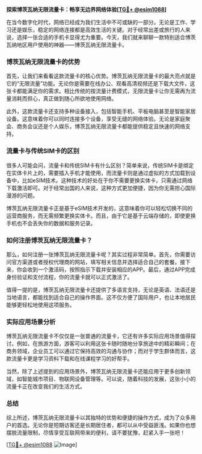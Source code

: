 **探索博茨瓦纳无限流量卡：畅享无边界网络体验[[TG💪+ @esim1088](https://t.me/s/esim1088)]**

在当今数字化时代，网络已经成为我们生活中不可或缺的一部分。无论是工作、学习还是娱乐，稳定的网络连接都是高效生活的关键。对于经常出差或旅行的人来说，选择一张合适的手机卡显得尤为重要。今天，我们就来聊聊一款特别适合博茨瓦纳地区用户使用的神器——博茨瓦纳无限流量卡。

### 博茨瓦纳无限流量卡的优势

首先，让我们来看看这款流量卡的核心优势。博茨瓦纳无限流量卡的最大亮点就是它的“无限流量”功能。无论你是需要在线办公、观看高清视频还是下载大文件，这张卡都能满足你的需求。相比传统的按流量计费模式，无限流量卡让你无需再为流量消耗而担心，真正做到随心所欲地使用网络。

此外，这款流量卡还支持多种设备接入，包括智能手机、平板电脑甚至是智能家居设备。这意味着你可以同时连接多个设备，享受无缝的网络体验。无论是家庭聚会、商务会议还是个人娱乐，博茨瓦纳无限流量卡都能提供稳定且快速的网络支持。

### 流量卡与传统SIM卡的区别

很多人可能会问，流量卡和传统SIM卡有什么区别？简单来说，传统SIM卡是绑定在实体卡片上的，需要插入手机才能使用，而流量卡则是通过虚拟的方式加载到设备中，比如eSIM技术。这种技术的好处在于你不需要更换实体卡，只需通过网络下载激活即可。对于经常出国的人来说，这种方式更加便捷，因为你无需担心国际漫游的问题。

博茨瓦纳无限流量卡正是基于eSIM技术开发的，这意味着你可以轻松切换不同的运营商服务，而无需频繁更换实体卡。而且，由于它是基于云端存储的，即使更换手机也不会丢失你的数据和服务记录。

### 如何注册博茨瓦纳无限流量卡？

那么，如何注册一张博茨瓦纳无限流量卡呢？其实过程非常简单。首先，你需要访问官方渠道或者授权代理商的网站，填写相关信息并选择适合自己的套餐。接下来，你会收到一个激活码，按照指示下载并安装相应的APP。最后，通过APP完成身份验证和支付流程，你的流量卡就可以正式激活了。

值得一提的是，博茨瓦纳无限流量卡还提供了多语言支持，无论是英语、法语还是当地语言，都能找到适合自己的操作界面。这不仅方便了国际用户，也让本地居民能够更轻松地使用这项服务。

### 实际应用场景分析

博茨瓦纳无限流量卡不仅仅是一张普通的流量卡，它还有许多实际应用场景值得探讨。例如，在旅游方面，游客可以利用这张卡随时随地分享旅途中的精彩瞬间；在商务领域，企业员工可以通过它保持高效的沟通与协作；而对于学生群体而言，这款流量卡更是学习资料下载和在线课程学习的好帮手。

当然，除了上述提到的应用场景外，博茨瓦纳无限流量卡还能应用于更多创新领域，如智能城市项目、物联网设备管理等。可以说，随着科技的发展，这张小小的流量卡正在改变我们的生活方式。

### 总结

综上所述，博茨瓦纳无限流量卡以其独特的优势和便捷的操作方式，成为了众多用户的首选。无论你是短期访客还是长期居住者，都可以从中受益匪浅。如果你也想摆脱流量限制，尽情享受互联网带来的便利，请不要犹豫，赶紧入手一张吧！

[[TG💪+ @esim1088](https://t.me/s/esim1088) ![Image](https://i.postimg.cc/4NQfJmqS/Snipaste-2025-05-13-00-14-12.png)]